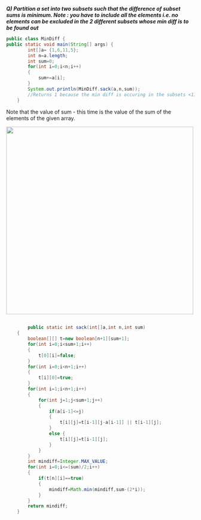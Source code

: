 _**Q) Partition a set into two subsets such that the difference of subset sums is minimum.
Note : you have to include all the elements i.e. no elements can be excluded in the 2 different subsets whose min diff is to be found out**_
```java
public class MinDiff {
public static void main(String[] args) {
		int[]a= {1,6,11,5};
		int n=a.length;
		int sum=0;
		for(int i=0;i<n;i++)
		{
			sum+=a[i];
		}
		System.out.println(MinDiff.sack(a,n,sum));
		//Returns 1 because the min diff is occuring in the subsets <11,1> and <6,5>
    }
```
Note that the value of sum - this time is the value of the sum of the elements of the given array.


<img src="https://github.com/Its-Ankush/DynamicProgrammingBasics/blob/master/images/min_subset_sum01.jpeg" width="500">

```java
    
    	public static int sack(int[]a,int n,int sum)
	{
		boolean[][] t=new boolean[n+1][sum+1];
		for(int i=0;i<sum+1;i++)
		{
			t[0][i]=false;
		}
		for(int i=0;i<n+1;i++)
		{
			t[i][0]=true;
		}
		for(int i=1;i<n+1;i++)
		{
			for(int j=1;j<sum+1;j++)
			{
				if(a[i-1]<=j)
				{
					t[i][j]=t[i-1][j-a[i-1]] || t[i-1][j];
				}
				else {
					t[i][j]=t[i-1][j];
				}
			}
		}
		int mindiff=Integer.MAX_VALUE;
		for(int i=0;i<=(sum)/2;i++)
		{
			if(t[n][i]==true)
			{
				mindiff=Math.min(mindiff,sum-(2*i));
			}
		}
		return mindiff;
	}
    
```



